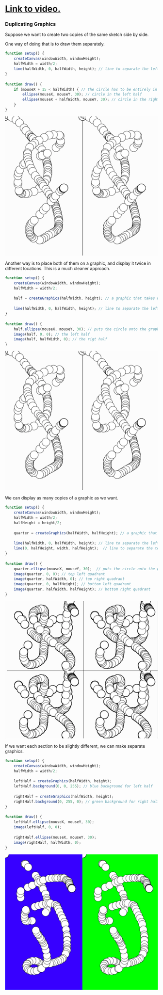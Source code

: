 # [Link to video.](https://www.youtube.com/watch?v=zqeB3uR3UHA&list=PLVD25niNi0BkQvmH23k4rixyITzYUwRaS)

### Duplicating Graphics 

Suppose we want to create two copies of the same sketch side by side.

One way of doing that is to draw them separately.

```javascript
function setup() {
    createCanvas(windowWidth, windowHeight);
    halfWidth = width/2;
    line(halfWidth, 0, halfWidth, height); // line to separate the left and right half
}

function draw() {
    if (mouseX + 15 < halfWidth) { // the circle has to be entirely in the left half
        ellipse(mouseX, mouseY, 30); // circle in the left half
        ellipse(mouseX + halfWidth, mouseY, 30); // circle in the right half
    }
}
```

![](../../Images/Graphics_5.png)

Another way is to place both of them on a graphic, and display it twice in different locations. This is a much cleaner approach.

```javascript
function setup() {
    createCanvas(windowWidth, windowHeight);
    halfWidth = width/2;
  
    half = createGraphics(halfWidth, height); // a graphic that takes up half the canvas
  
    line(halfWidth, 0, halfWidth, height); // line to separate the left and right half 
}

function draw() {
    half.ellipse(mouseX, mouseY, 30); // puts the circle onto the graphic (if it's out of bounds it won't draw)
    image(half, 0, 0); // the left half
    image(half, halfWidth, 0); // the rigt half
}
```

![](../../Images/Graphics_5.png)

We can display as many copies of a graphic as we want.

```javascript
function setup() {
    createCanvas(windowWidth, windowHeight);
    halfWidth = width/2;
    halfHeight = height/2;

    quarter = createGraphics(halfWidth, halfHeight); // a graphic that takes up a quarter of the canvas
  
    line(halfWidth, 0, halfWidth, height); // line to separate the left and right half 
    line(0, halfHeight, width, halfHeight);  // line to separate the top and bottom half 
}

function draw() {
    quarter.ellipse(mouseX, mouseY, 30);  // puts the circle onto the graphic (if it's out of bounds it won't draw)
    image(quarter, 0, 0); // top left quadrant
    image(quarter, halfWidth, 0); // top right quadrant
    image(quarter, 0, halfHeight); // bottom left quadrant
    image(quarter, halfWidth, halfHeight); // bottom right quadrant
}
```

![](../../Images/Graphics_6.png)

If we want each section to be slightly different, we can make separate graphics.

```javascript
function setup() {
    createCanvas(windowWidth, windowHeight);
    halfWidth = width/2;

    leftHalf = createGraphics(halfWidth, height);
    leftHalf.background(0, 0, 255); // blue background for left half
  
    rightHalf = createGraphics(halfWidth, height);
    rightHalf.background(0, 255, 0); // green background for right half
}

function draw() {
    leftHalf.ellipse(mouseX, mouseY, 30); 
    image(leftHalf, 0, 0);
  
    rightHalf.ellipse(mouseX, mouseY, 30);
    image(rightHalf, halfWidth, 0);
}
```

![](../../Images/Graphics_7.png)


